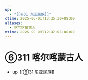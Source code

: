 ```yaml
---
up:
  - "[[⑥31 东亚民族]]"
ctime: 2025-03-01T13:35:30+08:00
aliases:
  - 喀尔喀蒙古人
mtime: 2025-09-09T12:37:05+08:00
---
```


# ⑥311 喀尔喀蒙古人

- up: [[⑥31 东亚民族]]
